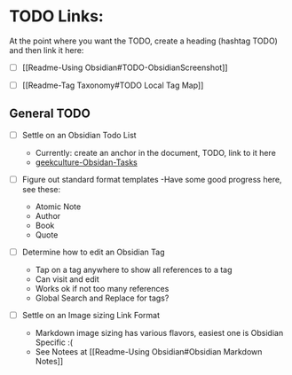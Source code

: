 
# TODO Links: 
At the point where you want the TODO, create a heading (hashtag TODO) and then link it here: 

* [ ] [[Readme-Using Obsidian#TODO-ObsidianScreenshot]] 

* [ ] [[Readme-Tag Taxonomy#TODO Local Tag Map]] 

## General TODO
- [ ] Settle on an Obsidian Todo List
	-  Currently: create an anchor in the document, TODO, link to it here 
	*  [geekculture-Obsidan-Tasks](https://medium.com/geekculture/how-i-track-my-tasks-in-obsidian-47fd7ad80364)

- [ ] Figure out standard format templates
	-Have some good progress here, see these: 
	- Atomic Note 
	- Author 
	- Book
	- Quote 

- [ ] Determine how to edit an Obsidian Tag
	- Tap on a tag anywhere to show all references to a tag
	- Can visit and edit
	- Works ok if not too many references
	- Global Search and Replace for tags? 

- [ ] Settle on an Image sizing Link Format
	- Markdown image sizing has various flavors, easiest one is Obsidian Specific :(
	- See Notees at [[Readme-Using Obsidian#Obsidian Markdown Notes]]
      